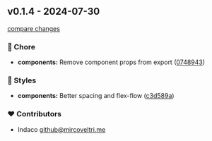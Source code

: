 ## v0.1.4 - 2024-07-30

[compare changes](https://github.com/indaco/vitepress-templ-preview/compare/v0.1.3...v0.1.4)

### 🏡 Chore

- **components:** Remove component props from export ([0748943](https://github.com/indaco/vitepress-templ-preview/commit/0748943))

### 🎨 Styles

- **components:** Better spacing and flex-flow ([c3d589a](https://github.com/indaco/vitepress-templ-preview/commit/c3d589a))

### ❤️ Contributors

- Indaco <github@mircoveltri.me>

